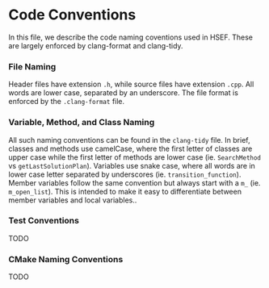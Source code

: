 # Code Conventions

In this file, we describe the code naming coventions used in HSEF. These are largely enforced
by clang-format and clang-tidy.

### File Naming

Header files have extension `.h`, while source files have extension `.cpp`.
All words are lower case, separated by an underscore.
The file format is enforced  by the `.clang-format` file.

### Variable, Method, and Class Naming

All such naming conventions can be found in the `clang-tidy` file. In brief, classes and methods use
camelCase, where the first letter of classes are upper case while the first letter of methods are
lower case (ie. `SearchMethod` vs `getLastSolutionPlan`). Variables use snake case, where all words
are in lower case letter separated by underscores (ie. `transition_function`). Member variables follow
the same convention but always start with a `m_` (ie. `m_open_list`). This is intended to make it easy 
to differentiate between member variables and local variables..

### Test Conventions

TODO

### CMake Naming Conventions

TODO